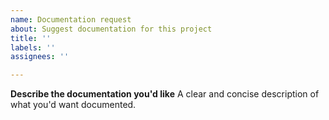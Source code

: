 ```yaml
---
name: Documentation request
about: Suggest documentation for this project
title: ''
labels: ''
assignees: ''

---
```


**Describe the documentation you'd like**
A clear and concise description of what you'd want documented.
